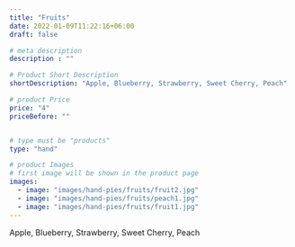 ```yaml
---
title: "Fruits"
date: 2022-01-09T11:22:16+06:00
draft: false

# meta description
description : ""

# Product Short Description
shortDescription: "Apple, Blueberry, Strawberry, Sweet Cherry, Peach"

# product Price
price: "4"
priceBefore: ""


# type must be "products"
type: "hand"

# product Images
# first image will be shown in the product page
images:
  - image: "images/hand-pies/fruits/fruit2.jpg"
  - image: "images/hand-pies/fruits/peach1.jpg"
  - image: "images/hand-pies/fruits/fruit1.jpg"
---
```


Apple, Blueberry, Strawberry, Sweet Cherry, Peach